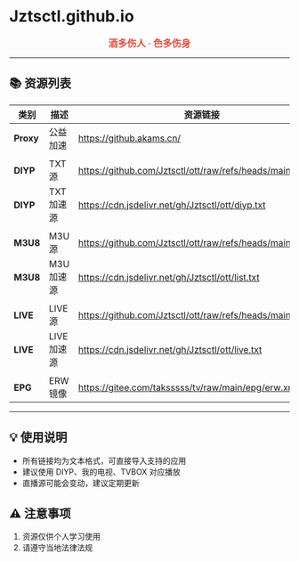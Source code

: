 # Jztsctl.github.io

<div align="center">
  <strong style="color:#e74c3c;font-size:1.2em;">酒多伤人 · 色多伤身</strong>
</div>

---

## 📚 资源列表

| 类别       | 描述         | 资源链接                  |
|------------|--------------|--------------------------|
| **Proxy**   | 公益加速 | https://github.akams.cn/        |
||||
| **DIYP**   | TXT源 | https://github.com/Jztsctl/ott/raw/refs/heads/main/diyp.txt         |
| **DIYP**   | TXT加速源 | https://cdn.jsdelivr.net/gh/Jztsctl/ott/diyp.txt         |
||||
| **M3U8**   | M3U源   | https://github.com/Jztsctl/ott/raw/refs/heads/main/list.txt         |
| **M3U8**   | M3U加速源   | https://cdn.jsdelivr.net/gh/Jztsctl/ott/list.txt         |
||||
| **LIVE**   | LIVE源       | https://github.com/Jztsctl/ott/raw/refs/heads/main/live.txt         |
| **LIVE**   | LIVE加速源       | https://cdn.jsdelivr.net/gh/Jztsctl/ott/live.txt         |
||||
| **EPG**    | ERW镜像     | https://gitee.com/taksssss/tv/raw/main/epg/erw.xml.gz        |

---

## 💡 使用说明
- 所有链接均为文本格式，可直接导入支持的应用
- 建议使用 DIYP、我的电视、TVBOX 对应播放
- 直播源可能会变动，建议定期更新

## ⚠️ 注意事项
1. 资源仅供个人学习使用
2. 请遵守当地法律法规

<div align="right" style="color:#888;font-size:0.9em;">
</div>
